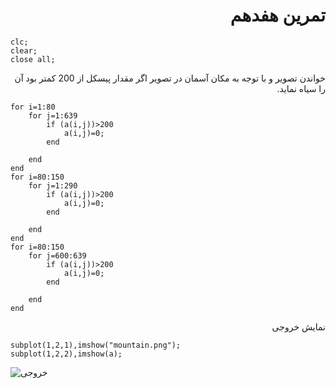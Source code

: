 <div dir= "rtl">
  <h1> تمرین هفدهم </h1>
  </div>
  
````    
clc;
clear;
close all;

````

<div dir= "rtl">
  خواندن تصویر و با توجه به مکان  آسمان در تصویر اگر مقدار پیسکل از 200 کمتر بود آن را سیاه نماید.
  </div>

````
for i=1:80
    for j=1:639
        if (a(i,j))>200
            a(i,j)=0;
        end
        
    end
end
for i=80:150
    for j=1:290
        if (a(i,j))>200
            a(i,j)=0;
        end
        
    end
end
for i=80:150
    for j=600:639
        if (a(i,j))>200
            a(i,j)=0;
        end
        
    end
end

`````

<div dir= "rtl">
  نمایش خروجی
  </div>
  
  `````
subplot(1,2,1),imshow("mountain.png");
subplot(1,2,2),imshow(a);
 
`````

![خروجی](assets/result.jpg)
